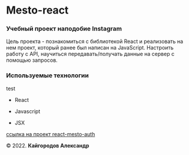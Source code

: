 # Mesto-react

### Учебный проект наподобие Instagram

Цель проекта - познакомиться с библиотекой React и реализовать на нем проект, который ранее был написан на JavaScript. Настроить работу с API, научиться передавать/получать данные на сервер с помощью запросов.

### Используемые технологии 
test

* React

* Javascript 

* JSX

[ссылка на проект react-mesto-auth](https://alexs41.github.io/sign-in "Mesto (auth)")

© 2022. **Кайгородов Александр**
